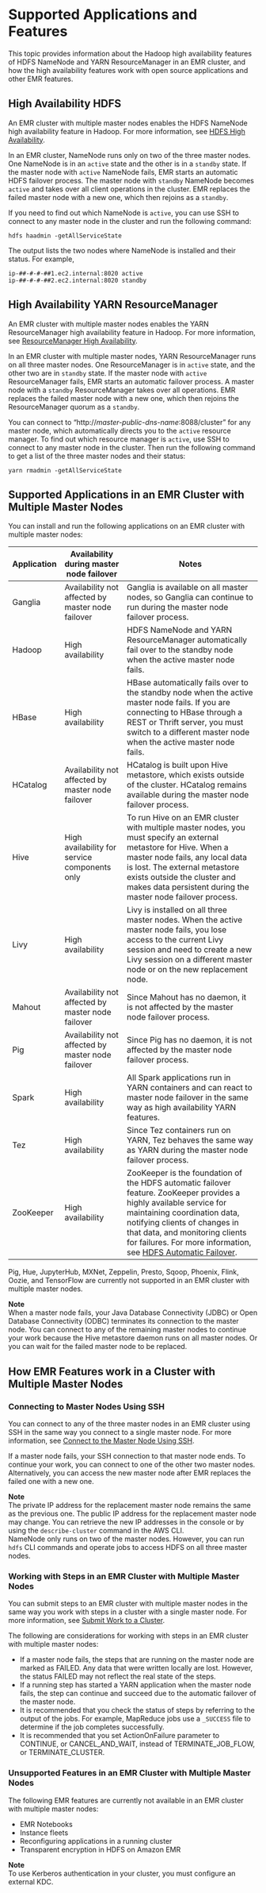 # Supported Applications and Features<a name="emr-plan-ha-applications"></a>

This topic provides information about the Hadoop high availability features of HDFS NameNode and YARN ResourceManager in an EMR cluster, and how the high availability features work with open source applications and other EMR features\.

## High Availability HDFS<a name="emr-plan-ha-applications-HDFS"></a>

An EMR cluster with multiple master nodes enables the HDFS NameNode high availability feature in Hadoop\. For more information, see [HDFS High Availability](https://hadoop.apache.org/docs/stable/hadoop-project-dist/hadoop-hdfs/HDFSHighAvailabilityWithNFS.html)\.

In an EMR cluster, NameNode runs only on two of the three master nodes\. One NameNode is in an `active` state and the other is in a `standby` state\. If the master node with `active` NameNode fails, EMR starts an automatic HDFS failover process\. The master node with `standby` NameNode becomes `active` and takes over all client operations in the cluster\. EMR replaces the failed master node with a new one, which then rejoins as a `standby`\.

If you need to find out which NameNode is `active`, you can use SSH to connect to any master node in the cluster and run the following command:

```
hdfs haadmin -getAllServiceState
```

The output lists the two nodes where NameNode is installed and their status\. For example,

```
ip-##-#-#-##1.ec2.internal:8020 active
ip-##-#-#-##2.ec2.internal:8020 standby
```

## High Availability YARN ResourceManager<a name="emr-plan-ha-applications-YARN"></a>

An EMR cluster with multiple master nodes enables the YARN ResourceManager high availability feature in Hadoop\. For more information, see [ResourceManager High Availability](https://hadoop.apache.org/docs/current/hadoop-yarn/hadoop-yarn-site/ResourceManagerHA.html)\.

In an EMR cluster with multiple master nodes, YARN ResourceManager runs on all three master nodes\. One ResourceManager is in `active` state, and the other two are in `standby` state\. If the master node with `active` ResourceManager fails, EMR starts an automatic failover process\. A master node with a `standby` ResourceManager takes over all operations\. EMR replaces the failed master node with a new one, which then rejoins the ResourceManager quorum as a `standby`\.

You can connect to “http://*master\-public\-dns\-name*:8088/cluster” for any master node, which automatically directs you to the `active` resource manager\. To find out which resource manager is `active`, use SSH to connect to any master node in the cluster\. Then run the following command to get a list of the three master nodes and their status:

```
yarn rmadmin -getAllServiceState
```

## Supported Applications in an EMR Cluster with Multiple Master Nodes<a name="emr-plan-ha-applications-list"></a>

You can install and run the following applications on an EMR cluster with multiple master nodes:


| Application | Availability during master node failover | Notes | 
| --- | --- | --- | 
| Ganglia | Availability not affected by master node failover | Ganglia is available on all master nodes, so Ganglia can continue to run during the master node failover process\. | 
| Hadoop | High availability |  HDFS NameNode and YARN ResourceManager automatically fail over to the standby node when the active master node fails\.  | 
| HBase |  High availability  | HBase automatically fails over to the standby node when the active master node fails\.  If you are connecting to HBase through a REST or Thrift server, you must switch to a different master node when the active master node fails\. | 
| HCatalog |  Availability not affected by master node failover  | HCatalog is built upon Hive metastore, which exists outside of the cluster\. HCatalog remains available during the master node failover process\. | 
| Hive | High availability for service components only |  To run Hive on an EMR cluster with multiple master nodes, you must specify an external metastore for Hive\. When a master node fails, any local data is lost\. The external metastore exists outside the cluster and makes data persistent during the master node failover process\.   | 
| Livy | High availability |  Livy is installed on all three master nodes\. When the active master node fails, you lose access to the current Livy session and need to create a new Livy session on a different master node or on the new replacement node\.   | 
| Mahout |  Availability not affected by master node failover  | Since Mahout has no daemon, it is not affected by the master node failover process\. | 
| Pig |  Availability not affected by master node failover  | Since Pig has no daemon, it is not affected by the master node failover process\. | 
| Spark | High availability | All Spark applications run in YARN containers and can react to master node failover in the same way as high availability YARN features\. | 
| Tez |  High availability  | Since Tez containers run on YARN, Tez behaves the same way as YARN during the master node failover process\. | 
| ZooKeeper | High availability |  ZooKeeper is the foundation of the HDFS automatic failover feature\. ZooKeeper provides a highly available service for maintaining coordination data, notifying clients of changes in that data, and monitoring clients for failures\. For more information, see [HDFS Automatic Failover](https://hadoop.apache.org/docs/stable/hadoop-project-dist/hadoop-hdfs/HDFSHighAvailabilityWithNFS.html#Automatic_Failover)\.  | 

Pig, Hue, JupyterHub, MXNet, Zeppelin, Presto, Sqoop, Phoenix, Flink, Oozie, and TensorFlow are currently not supported in an EMR cluster with multiple master nodes\.

**Note**  
When a master node fails, your Java Database Connectivity \(JDBC\) or Open Database Connectivity \(ODBC\) terminates its connection to the master node\. You can connect to any of the remaining master nodes to continue your work because the Hive metastore daemon runs on all master nodes\. Or you can wait for the failed master node to be replaced\.

## How EMR Features work in a Cluster with Multiple Master Nodes<a name="emr-plan-ha-features"></a>

### Connecting to Master Nodes Using SSH<a name="emr-plan-ha-features-SSH"></a>

You can connect to any of the three master nodes in an EMR cluster using SSH in the same way you connect to a single master node\. For more information, see [Connect to the Master Node Using SSH](https://docs.aws.amazon.com/emr/latest/ManagementGuide/emr-connect-master-node-ssh.html)\.

If a master node fails, your SSH connection to that master node ends\. To continue your work, you can connect to one of the other two master nodes\. Alternatively, you can access the new master node after EMR replaces the failed one with a new one\.

**Note**  
The private IP address for the replacement master node remains the same as the previous one\. The public IP address for the replacement master node may change\. You can retrieve the new IP addresses in the console or by using the `describe-cluster` command in the AWS CLI\.  
NameNode only runs on two of the master nodes\. However, you can run `hdfs` CLI commands and operate jobs to access HDFS on all three master nodes\.

### Working with Steps in an EMR Cluster with Multiple Master Nodes<a name="emr-plan-ha-features-steps"></a>

You can submit steps to an EMR cluster with multiple master nodes in the same way you work with steps in a cluster with a single master node\. For more information, see [Submit Work to a Cluster](https://docs.aws.amazon.com/emr/latest/ManagementGuide/AddingStepstoaJobFlow.html)\. 

The following are considerations for working with steps in an EMR cluster with multiple master nodes:
+ If a master node fails, the steps that are running on the master node are marked as FAILED\. Any data that were written locally are lost\. However, the status FAILED may not reflect the real state of the steps\.
+ If a running step has started a YARN application when the master node fails, the step can continue and succeed due to the automatic failover of the master node\.
+ It is recommended that you check the status of steps by referring to the output of the jobs\. For example, MapReduce jobs use a `_SUCCESS` file to determine if the job completes successfully\.
+ It is recommended that you set ActionOnFailure parameter to CONTINUE, or CANCEL\_AND\_WAIT, instead of TERMINATE\_JOB\_FLOW, or TERMINATE\_CLUSTER\.

### Unsupported Features in an EMR Cluster with Multiple Master Nodes<a name="emr-plan-ha-features-unsupported"></a>

The following EMR features are currently not available in an EMR cluster with multiple master nodes:
+ EMR Notebooks
+ Instance fleets
+ Reconfiguring applications in a running cluster
+ Transparent encryption in HDFS on Amazon EMR

**Note**  
 To use Kerberos authentication in your cluster, you must configure an external KDC\.